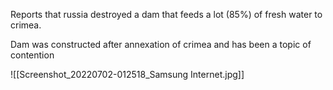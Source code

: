 Reports that russia destroyed a dam that feeds a lot (85%) of fresh water to crimea.

Dam was constructed after annexation of crimea and has been a topic of contention

![[Screenshot_20220702-012518_Samsung Internet.jpg]]